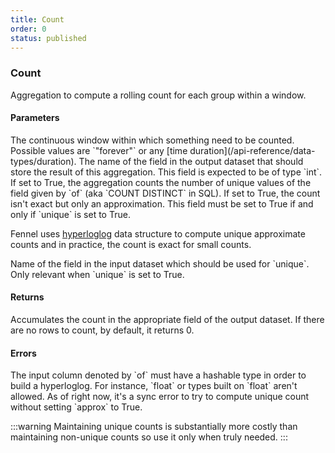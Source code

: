 ```yaml
---
title: Count
order: 0
status: published
---
```

### Count

<Divider>
<LeftSection>

Aggregation to compute a rolling count for each group within a window. 

#### Parameters
<Expandable title="window" type="Window">
The continuous window within which something need to be counted. Possible values
are `"forever"` or any [time duration](/api-reference/data-types/duration).
</Expandable>

<Expandable title="into_field" type="str">
The name of the field in the output dataset that should store the result of this
aggregation. This field is expected to be of type `int`.
</Expandable>

<Expandable title="unique" type="bool" defaultVal="False">
If set to True, the aggregation counts the number of unique values of the field
given by `of` (aka `COUNT DISTINCT` in SQL). 
</Expandable>

<Expandable title="approx" type="bool" defaultVal="False">
If set to True, the count isn't exact but only an approximation. This field must
be set to True if and only if `unique` is set to True. 

Fennel uses [hyperloglog](https://en.wikipedia.org/wiki/HyperLogLog) data 
structure to compute unique approximate counts and in practice, the count is 
exact for small counts.
</Expandable>

<Expandable title="of" type="Optional[str]">
Name of the field in the input dataset which should be used for `unique`. Only 
relevant when `unique` is set to True. 
</Expandable>

#### Returns
<Expandable type="int">
Accumulates the count in the appropriate field of the output dataset. If there 
are no rows to count, by default, it returns 0.
</Expandable>


#### Errors
<Expandable title="Count unique on unhashable type">
The input column denoted by `of` must have a hashable type in order to build a
hyperloglog. For instance, `float` or types built on `float` aren't allowed.
</Expandable>

<Expandable title="Unique counts without approx">
As of right now, it's a sync error to try to compute unique count without setting
`approx` to True.
</Expandable>

:::warning
Maintaining unique counts is substantially more costly than maintaining 
non-unique counts so use it only when truly needed.
:::
</LeftSection>
<RightSection>
<pre snippet="api-reference/aggregations/count#basic" status="success" 
    message="Count # of transaction & distinct vendors per user">
</pre>
</RightSection>
</Divider>